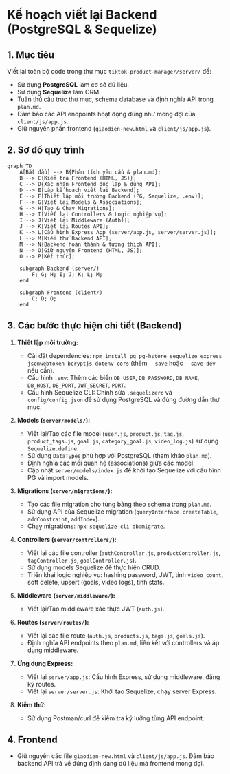 # Kế hoạch viết lại Backend (PostgreSQL & Sequelize)

## 1. Mục tiêu

Viết lại toàn bộ code trong thư mục `tiktok-product-manager/server/` để:
*   Sử dụng **PostgreSQL** làm cơ sở dữ liệu.
*   Sử dụng **Sequelize** làm ORM.
*   Tuân thủ cấu trúc thư mục, schema database và định nghĩa API trong `plan.md`.
*   Đảm bảo các API endpoints hoạt động đúng như mong đợi của `client/js/app.js`.
*   Giữ nguyên phần frontend (`giaodien-new.html` và `client/js/app.js`).

## 2. Sơ đồ quy trình

```mermaid
graph TD
    A[Bắt đầu] --> B{Phân tích yêu cầu & plan.md};
    B --> C{Kiểm tra Frontend (HTML, JS)};
    C --> D{Xác nhận Frontend độc lập & dùng API};
    D --> E[Lập kế hoạch viết lại Backend];
    E --> F[Thiết lập môi trường Backend (PG, Sequelize, .env)];
    F --> G[Viết lại Models & Associations];
    G --> H[Tạo & Chạy Migrations];
    H --> I[Viết lại Controllers & Logic nghiệp vụ];
    I --> J[Viết lại Middleware (Auth)];
    J --> K[Viết lại Routes API];
    K --> L[Cấu hình Express App (server/app.js, server/server.js)];
    L --> M[Kiểm thử Backend API];
    M --> N{Backend hoàn thành & tương thích API};
    N --> O[Giữ nguyên Frontend (HTML, JS)];
    O --> P[Kết thúc];

    subgraph Backend (server/)
        F; G; H; I; J; K; L; M;
    end

    subgraph Frontend (client/)
        C; D; O;
    end
```

## 3. Các bước thực hiện chi tiết (Backend)

1.  **Thiết lập môi trường:**
    *   Cài đặt dependencies: `npm install pg pg-hstore sequelize express jsonwebtoken bcryptjs dotenv cors` (thêm `--save` hoặc `--save-dev` nếu cần).
    *   Cấu hình `.env`: Thêm các biến `DB_USER`, `DB_PASSWORD`, `DB_NAME`, `DB_HOST`, `DB_PORT`, `JWT_SECRET`, `PORT`.
    *   Cấu hình Sequelize CLI: Chỉnh sửa `.sequelizerc` và `config/config.json` để sử dụng PostgreSQL và đúng đường dẫn thư mục.

2.  **Models (`server/models/`):**
    *   Viết lại/Tạo các file model (`user.js`, `product.js`, `tag.js`, `product_tags.js`, `goal.js`, `category_goal.js`, `video_log.js`) sử dụng `Sequelize.define`.
    *   Sử dụng `DataTypes` phù hợp với PostgreSQL (tham khảo `plan.md`).
    *   Định nghĩa các mối quan hệ (associations) giữa các model.
    *   Cập nhật `server/models/index.js` để khởi tạo Sequelize với cấu hình PG và import models.

3.  **Migrations (`server/migrations/`):**
    *   Tạo các file migration cho từng bảng theo schema trong `plan.md`.
    *   Sử dụng API của Sequelize migration (`queryInterface.createTable`, `addConstraint`, `addIndex`).
    *   Chạy migrations: `npx sequelize-cli db:migrate`.

4.  **Controllers (`server/controllers/`):**
    *   Viết lại các file controller (`authController.js`, `productController.js`, `tagController.js`, `goalController.js`).
    *   Sử dụng models Sequelize để thực hiện CRUD.
    *   Triển khai logic nghiệp vụ: hashing password, JWT, tính `video_count`, soft delete, upsert (goals, video logs), tính stats.

5.  **Middleware (`server/middleware/`):**
    *   Viết lại/Tạo middleware xác thực JWT (`auth.js`).

6.  **Routes (`server/routes/`):**
    *   Viết lại các file route (`auth.js`, `products.js`, `tags.js`, `goals.js`).
    *   Định nghĩa API endpoints theo `plan.md`, liên kết với controllers và áp dụng middleware.

7.  **Ứng dụng Express:**
    *   Viết lại `server/app.js`: Cấu hình Express, sử dụng middleware, đăng ký routes.
    *   Viết lại `server/server.js`: Khởi tạo Sequelize, chạy server Express.

8.  **Kiểm thử:**
    *   Sử dụng Postman/curl để kiểm tra kỹ lưỡng từng API endpoint.

## 4. Frontend

*   Giữ nguyên các file `giaodien-new.html` và `client/js/app.js`. Đảm bảo backend API trả về đúng định dạng dữ liệu mà frontend mong đợi.